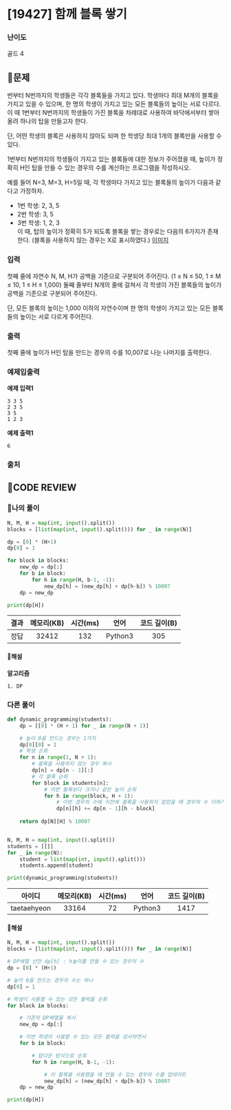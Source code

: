 # [19427] 함께 블록 쌓기

### **난이도**
골드 4
## **📝문제**
번부터 N번까지의 학생들은 각각 블록들을 가지고 있다. 학생마다 최대 M개의 블록을 가지고 있을 수 있으며, 한 명의 학생이 가지고 있는 모든 블록들의 높이는 서로 다르다. 이 때 1번부터 N번까지의 학생들이 가진 블록을 차례대로 사용하여 바닥에서부터 쌓아올려 하나의 탑을 만들고자 한다.

단, 어떤 학생의 블록은 사용하지 않아도 되며 한 학생당 최대 1개의 블록만을 사용할 수 있다.

1번부터 N번까지의 학생들이 가지고 있는 블록들에 대한 정보가 주어졌을 때, 높이가 정확히 H인 탑을 만들 수 있는 경우의 수를 계산하는 프로그램을 작성하시오.

예를 들어 N=3, M=3, H=5일 때, 각 학생마다 가지고 있는 블록들의 높이가 다음과 같다고 가정하자.

- 1번 학생: 2, 3, 5
- 2번 학생: 3, 5
- 3번 학생: 1, 2, 3  
이 때, 탑의 높이가 정확히 5가 되도록 블록을 쌓는 경우로는 다음의 6가지가 존재한다. (블록을 사용하지 않는 경우는 X로 표시하였다.)
[이미지](https://upload.acmicpc.net/82b228be-4bf3-4a38-95e3-a2238e9bb4ff/-/preview/)
### **입력**
첫째 줄에 자연수 N, M, H가 공백을 기준으로 구분되어 주어진다. (1 ≤ N ≤ 50, 1 ≤ M ≤ 10, 1 ≤ H ≤ 1,000) 둘째 줄부터 N개의 줄에 걸쳐서 각 학생이 가진 블록들의 높이가 공백을 기준으로 구분되어 주어진다.

단, 모든 블록의 높이는 1,000 이하의 자연수이며 한 명의 학생이 가지고 있는 모든 블록들의 높이는 서로 다르게 주어진다.
### **출력**
첫째 줄에 높이가 H인 탑을 만드는 경우의 수를 10,007로 나눈 나머지를 출력한다.
### **예제입출력**

**예제 입력1**

```
3 3 5
2 3 5
3 5
1 2 3
```

**예제 출력1**

```
6
```

### **출처**

## **🧐CODE REVIEW**

### **🧾나의 풀이**

```python
N, M, H = map(int, input().split())
blocks = [list(map(int, input().split())) for _ in range(N)]

dp = [0] * (H+1)
dp[0] = 1

for block in blocks:
    new_dp = dp[:]
    for b in block:
        for h in range(H, b-1, -1):
            new_dp[h] = (new_dp[h] + dp[h-b]) % 10007
    dp = new_dp

print(dp[H])
```

결과	| 메모리(KB) |	시간(ms) |	언어 |	코드 길이(B)
:----:|:-----:|:-----:|:-----:|:--------:
정답|32412|132|Python3|305
#### **📝해설**

**알고리즘**
```
1. DP
```
### **다른 풀이**

```python
def dynamic_programming(students):
    dp = [[0] * (H + 1) for _ in range(N + 1)]

    # 높이 0을 만드는 경우는 1가지
    dp[0][0] = 1
    # 학생 순회
    for n in range(1, N + 1):
        # 블록을 사용하지 않는 경우 복사
        dp[n] = dp[n - 1][:]
        # 각 블록 순회
        for block in students[n]:
            # 이번 블록보다 크거나 같은 높이 순회
            for h in range(block, H + 1):
                # 이번 경우의 수에 이전에 블록을 사용하지 않았을 때 경우의 수 더하기
                dp[n][h] += dp[n - 1][h - block]
    
    return dp[N][H] % 10007


N, M, H = map(int, input().split())
students = [[]]
for _ in range(N):
    student = list(map(int, input().split()))
    students.append(student)

print(dynamic_programming(students))
```

아이디 | 메모리(KB) |	시간(ms) |	언어 |	코드 길이(B) 
:-----:|:-----:|:-----:|:----:|:--------:
taetaehyeon|33164|72|Python3|1417
#### **📝해설**

```python
N, M, H = map(int, input().split())
blocks = [list(map(int, input().split())) for _ in range(N)]

# DP배열 선언 dp[h] : h높이를 만들 수 있는 경우의 수
dp = [0] * (H+1)

# 높이 0을 만드는 경우의 수는 하나
dp[0] = 1

# 학생이 사용할 수 있는 모든 블럭을 순회
for block in blocks:

    # 기존의 DP배열을 복사
    new_dp = dp[:]

    # 이번 학생이 사용할 수 있는 모든 블럭을 검사하면서
    for b in block:

        # 탑다운 방식으로 순회
        for h in range(H, b-1, -1):

            # 이 블록을 사용했을 때 만들 수 있는 경우의 수를 업데이트
            new_dp[h] = (new_dp[h] + dp[h-b]) % 10007
    dp = new_dp

print(dp[H])
```